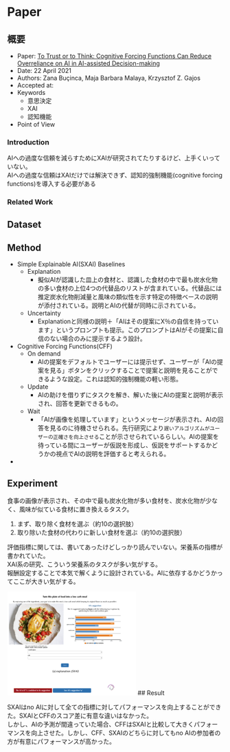 # Paper


## 概要

* Paper: [To Trust or to Think: Cognitive Forcing Functions Can Reduce Overreliance on AI in AI-assisted Decision-making](https://dl.acm.org/doi/abs/10.1145/3449287)
* Date: 22 April 2021
* Authors: Zana Buçinca, Maja Barbara Malaya, Krzysztof Z. Gajos
* Accepted at:
* Keywords
  * 意思決定
  * XAI
  * 認知機能
* Point of View


### Introduction
AIへの過度な信頼を減らすためにXAIが研究されてたりするけど、上手くいっていない。  
AIへの過度な信頼はXAIだけでは解決できず、認知的強制機能(cognitive forcing functions)を導入する必要がある


### Related Work



## Dataset



## Method
- Simple Explainable AI(SXAI) Baselines
  - Explanation
    - 擬似AIが認識した皿上の食材と、認識した食材の中で最も炭水化物の多い食材の上位4つの代替品のリストが含まれている。代替品には推定炭水化物削減量と風味の類似性を示す特定の特徴ベースの説明が添付されている。説明とAIの代替が同時に示されている。
  - Uncertainty
    - Explanationと同様の説明＋「AIはその提案にX％の自信を持っています」というプロンプトも提示。このプロンプトはAIがその提案に自信のない場合のみに提示するよう設計。
- Cognitive Forcing Functions(CFF)
  - On demand
    - AIの提案をデフォルトでユーザーには提示せず、ユーザーが「AIの提案を見る」ボタンをクリックすることで提案と説明を見ることができるような設定。これは認知的強制機能の軽い形態。
  - Update
    - AIの助けを借りずにタスクを解き、解いた後にAIの提案と説明が表示され、回答を更新できるもの。
  - Wait
    - 「AIが画像を処理しています」というメッセージが表示され、AIの回答を見るのに待機させられる。先行研究により`遅いアルゴリズムがユーザーの正確さを向上させる`ことが示させられているらしい。AIの提案を待っている間にユーザーが仮説を形成し、仮説をサポートするかどうかの視点でAIの説明を評価すると考えられる。
- 



## Experiment
食事の画像が表示され、その中で最も炭水化物が多い食材を、炭水化物が少なく、風味が似ている食材に置き換えるタスク。  
1. まず、取り除く食材を選ぶ（約10の選択肢）
2. 取り除いた食材の代わりに新しい食材を選ぶ（約10の選択肢）

評価指標に関しては、書いてあったけどしっかり読んでいない。栄養系の指標が書かれていた。  
XAI系の研究、こういう栄養系のタスクが多い気がする。  
報酬設定することで本気で解くように設計されている。AIに依存するかどうかってここが大きい気がする。



<img src=./image/To_Trust_exp.png width=300>
## Result

SXAIはno AIに対して全ての指標に対してパフォーマンスを向上することができた。SXAIとCFFのスコア差に有意な違いはなかった。  
しかし、AIの予測が間違っていた場合、CFFはSXAIと比較して大きくパフォーマンスを向上させた。しかし、CFF、SXAIのどちらに対してもno AIの参加者の方が有意にパフォーマンスが高かった。
